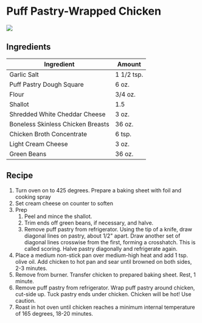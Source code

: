 # Puff Pastry-Wrapped Chicken
![](https://homechef.imgix.net/https%3A%2F%2Fasset.homechef.com%2Fuploads%2Fmeal%2Fplated%2F23521%2F373972.004.01PuffPastryWrappedChicken_Ecomm1.jpg?ixlib=rails-1.1.0&w=600&auto=format&s=a5ee00640b151e4f1191228e339445c1)

## Ingredients
| Ingredient | Amount |
--- | ---
Garlic Salt | 1 1/2 tsp.
Puff Pastry Dough Square | 6 oz.
Flour | 3/4 oz.
Shallot | 1.5
Shredded White Cheddar Cheese | 3 oz.
Boneless Skinless Chicken Breasts | 36 oz.
Chicken Broth Concentrate | 6 tsp.
Light Cream Cheese | 3 oz.
Green Beans | 36 oz.

## Recipe
1. Turn oven on to 425 degrees. Prepare a baking sheet with foil and cooking spray
2. Set cream cheese on counter to soften
3. Prep
     1. Peel and mince the shallot.
     2. Trim ends off green beans, if necessary, and halve.
     3. Remove puff pastry from refrigerator. Using the tip of a knife, draw diagonal lines on pastry, about 1/2" apart. Draw another set of diagonal lines crosswise from the first, forming a crosshatch. This is called scoring. Halve pastry diagonally and refrigerate again.
1. Place a medium non-stick pan over medium-high heat and add 1 tsp. olive oil. Add chicken to hot pan and sear until browned on both sides, 2-3 minutes.
2. Remove from burner. Transfer chicken to prepared baking sheet. Rest, 1 minute.
3. Remove puff pastry from refrigerator. Wrap puff pastry around chicken, cut-side up. Tuck pastry ends under chicken. Chicken will be hot! Use caution.
4. Roast in hot oven until chicken reaches a minimum internal temperature of 165 degrees, 18-20 minutes.
